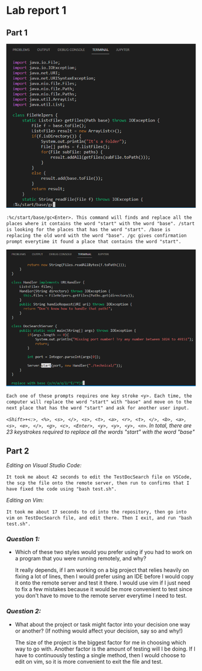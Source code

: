 # Lab report 1
## **Part 1**

![Image](CSE15L_Images\Lab4Part1(2).PNG)

    :%c/start/base/gc<Enter>. This command will finds and replace all the places where it contains the word "start" with the word "base". /start is looking for the places that has the word "start". /base is replacing the old word with the word "base". /gc gives confirmation prompt everytime it found a place that contains the word "start".

![Image](CSE15L_Images\Lab4Part1(1).PNG)

    Each one of these prompts requires one key stroke <y>. Each time, the computer will replace the word "start" with "base" and move on to the next place that has the word "start" and ask for another user input.

*`<Shift>+<:>, <%>, <s>, </>, <s>, <t>, <a>, <r>, <t>, </>, <b>, <a>, <s>, <e>, </>, <g>, <c>, <Enter>, <y>, <y>, <y>, <n>`. In total, there are 23 keystrokes required to replace all the words "start" with the word "base"*

## **Part 2**

*Editing on Visual Studio Code:*

    It took me about 42 seconds to edit the TestDocSearch file on VSCode, the scp the file onto the remote server, then run to confirms that I have fixed the code using "bash test.sh".

*Editing on Vim:*

    It took me about 17 seconds to cd into the repository, then go into vim on TestDocSearch file, and edit there. Then I exit, and run "bash test.sh".

### *Question 1:*

- Which of these two styles would you prefer using if you had to work on a program that you were running remotely, and why?

    It really depends, if I am working on a big project that relies heavily on fixing a lot of lines, then I would prefer using an IDE before I would copy it onto the remote server and test it there. I would use vim if I just need to fix a few mistakes because it would be more convenient to test since you don't have to move to the remote server everytime I need to test.

### *Question 2:*

- What about the project or task might factor into your decision one way or another? (If nothing would affect your decision, say so and why!)

    The size of the project is the biggest factor for me in choosing which way to go with. Another factor is the amount of testing will I be doing. If I have to continuously testing a single method, then I would choose to edit on vim, so it is more convenient to exit the file and test.
